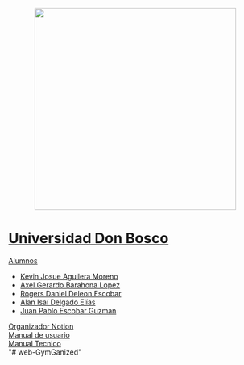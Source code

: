 <p align="center"><a href="https://laravel.com" target="_blank"><img src="https://upload.wikimedia.org/wikipedia/commons/thumb/c/cc/Universidad_don_bosco.jpg/800px-Universidad_don_bosco.jpg" width="400" height="400"></p>

## 
<h1>Universidad Don Bosco</h1>
<p>Alumnos</p>
    <ul>
        <li>Kevin Josue Aguilera Moreno</li>
        <li>Axel Gerardo Barahona Lopez</li>
        <li>Rogers Daniel Deleon Escobar</li>
        <li>Alan Isaí Delgado Elías</li>
        <li>Juan Pablo Escobar Guzman</li>
    </ul>
<a href="https://www.notion.so/db2020864cbc4077844c40689b226e0a" target="_blank">Organizador Notion</a><br>
 <a href="https://docs.google.com/document/d/1_GrtBNF0UBHGWe1j6Mw5NWYck3eHE_WAkipfd7H8TL4/edit?usp=drivesdk" target="_blank">Manual de usuario</a><br>  
 <a href="https://docs.google.com/document/d/1YRrKQMABjyEjp2bqXlRjTK9suym8IlT6p8l3lKaqj74/edit?usp=drivesdk" target="_blank">Manual Tecnico</a><br>
"# web-GymGanized" 
